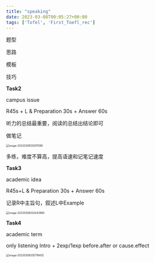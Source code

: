 ```yaml
---
title: "speaking"
date: 2023-03-08T00:05:27+00:00
tags: ['Tofel', 'First_Toefl_rec']
---
```

题型

思路

模板

技巧

**Task2**

campus issue

R45s + L & Preparation 30s + Answer 60s

听力的总结最重要，阅读的总结出结论即可

做笔记

<img src="http://img.reedyoung.cn/image-20230308120011590.png" alt="image-20230308120011590" style="zoom:50%;margin: 0 auto;" />

多练，难度不算高，提高语速和记笔记速度

**Task3**

academic idea

R45s+L & Preparation 30s + Answer 60s

记录R中主旨句，叙述L中Example

<img src="http://img.reedyoung.cn/image-20230308202443965.png" alt="image-20230308202443965" style="zoom:50%;margin: 0 auto;" />

**Task4**

academic term

only listening Intro + 2exp/1exp before.after or cause.effect

<img src="http://img.reedyoung.cn/image-20230308205716402.png" alt="image-20230308205716402" style="zoom:50%;margin: 0 auto;" />
